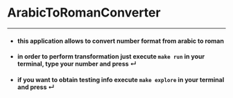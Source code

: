 # **ArabicToRomanConverter**

****

- #### this application allows to convert number format from arabic to roman
- #### in order to perform transformation just execute `make run` in your terminal, type your number and press ↵
- #### if you want to obtain testing info execute `make explore` in your terminal and press ↵